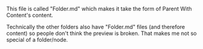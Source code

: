 This file is called "Folder.md" which makes it take the form of Parent With Content's content.

Technically the other folders also have "Folder.md" files (and therefore content) so people don't think the preview is broken. That makes me not so special of a folder/node.